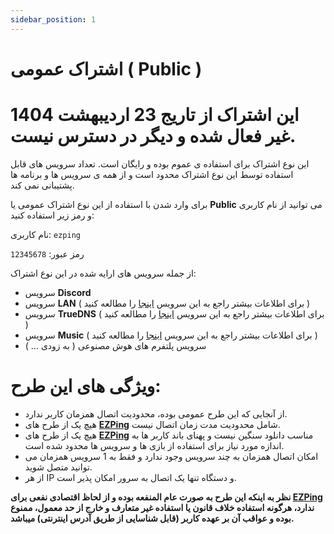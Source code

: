 ```yaml
---
sidebar_position: 1
---
```


# اشتراک عمومی ( Public ) 

# این اشتراک از تاریج 23 اردیبهشت 1404 غیر فعال شده و دیگر در دسترس نیست.


این نوع اشتراک برای استفاده ی عموم بوده و رایگان است. تعداد سرویس های قابل استفاده توسط این نوع اشتراک محدود است و از همه ی سرویس ها و برنامه ها پشتیبانی نمی کند.

برای وارد شدن با استفاده از این نوع اشتراک عمومی یا **Public** می توانید از نام کاربری و رمز زیر استفاده کنید:


نام کاربری: `ezping`

رمز عبور: `12345678`

از جمله سرویس های ارایه شده در این نوع اشتراک: 


- سرویس **Discord**
- سرویس **LAN** ( برای اطلاعات بیشتر راجع به این سرویس [اینجا](https://docs.ezping.ir/specialservices/lan) را مطالعه کنید )
- سرویس **TrueDNS** ( برای اطلاعات بیشتر راجع به این سرویس [اینجا](https://docs.ezping.ir/specialservices/truedns) را مطالعه کنید )
- سرویس **Music** ( برای اطلاعات بیشتر راجع به این سرویس [اینجا](https://docs.ezping.ir/specialservices/music-platforms) را مطالعه کنید )
- سرویس پلتفرم های هوش مصنوعی ( به زودی ... )



# ویژگی های این طرح: 

- از آنجایی که این طرح عمومی بوده، محدودیت اتصال همزمان کاربر ندارد.
- هیچ یک از طرح های **[EZPing](https://ezping.ir/)** شامل محدودیت مدت زمان اتصال نیست.
- هیچ یک از طرح های **[EZPing](https://ezping.ir/)** مناسب دانلود سنگین نیست و پهنای باند کاربر ها به اندازه مورد نیاز برای استفاده از بازی ها و سرویس ها محدود شده است.
- امکان اتصال همزمان به چند سرویس وجود ندارد و فقط به 1 سرویس همزمان می توانید متصل شوید.
- از هر IP و دستگاه تنها یک اتصال به سرور امکان پذیر است.




**نظر به اینکه این طرح به صورت عام المنفعه بوده و از لحاظ اقتصادی نفعی برای [EZPing](https://ezping.ir/) ندارد، هرگونه استفاده خلاف قانون یا استفاده غیر متعارف و خارج از حد معمول، ممنوع بوده و عواقب آن بر عهده کاربر (قابل شناسایی از طریق آدرس اینترنتی) میباشد.**

  


